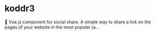 # koddr3
🍿 Vue.js component for social share. A simple way to share a link on the pages of your website in the most popular (a…
